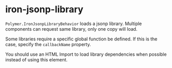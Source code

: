 # iron-jsonp-library

`Polymer.IronJsonpLibraryBehavior` loads a jsonp library.
Multiple components can request same library, only one copy will load.

Some libraries require a specific global function be defined.
If this is the case, specify the `callbackName` property.

You should use an HTML Import to load library dependencies
when possible instead of using this element.
